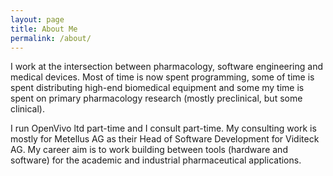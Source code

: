 ```yaml
---
layout: page
title: About Me
permalink: /about/
---
```


I work at the intersection between pharmacology, software engineering
and medical devices. Most of time is now spent programming, some of
time is spent distributing high-end biomedical equipment and some my
time is spent on primary pharmacology research (mostly preclinical,
but some clinical).

I run OpenVivo ltd part-time and I consult part-time. My consulting
work is mostly for Metellus AG as their Head of Software Development
for Viditeck AG. My career aim is to work building between tools
(hardware and software) for the academic and industrial pharmaceutical
applications.
